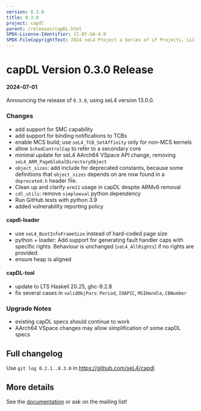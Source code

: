 ```yaml
---
version: 0.3.0
title: 0.3.0
project: capdl
parent: /releases/capDL.html
SPDX-License-Identifier: CC-BY-SA-4.0
SPDX-FileCopyrightText: 2024 seL4 Project a Series of LF Projects, LLC.
---
```


# capDL Version 0.3.0 Release

#### 2024-07-01

Announcing the release of `0.3.0`, using seL4 version 13.0.0.

### Changes

* add support for SMC capability
* add support for binding notifications to TCBs
* enable MCS build; use `seL4_TCB_SetAffinity` only for non-MCS kernels
* allow `SchedControlCap` to refer to a secondary core
* minimal update for seL4 AArch64 VSpace API change, removing `seL4_ARM_PageGlobalDirectoryObject`
* `object_sizes`: add include for deprecated constants, because some definitions
  that `object_sizes` depends on are now found in a `deprecated.h` header file.
* Clean up and clarify `arm11` usage in capDL despite ARMv6 removal
* `cdl_utils`: remove `simpleeval` python dependency
* Run GitHub tests with python 3.9
* added vulnerability reporting policy

#### capdl-loader

* use `seL4_BootInfoFrameSize` instead of hard-coded page size
* python + loader: Add support for generating fault handler caps with specific
  rights. Behaviour is unchanged (`seL4_AllRights`) if no rights are provided.
* ensure heap is aligned

#### capDL-tool

* update to LTS Haskell 20.25, ghc-9.2.8
* fix several cases in `validObjPars`: `Period`, `IOAPIC`, `MSIHandle`, `CBNumber`

### Upgrade Notes

* existing capDL specs should continue to work
* AArch64 VSpace changes may allow simplification of some capDL specs


## Full changelog

Use `git log 0.2.1..0.3.0` in <https://github.com/seL4/capdl>

## More details

See the [documentation](https://github.com/seL4/capdl/tree/master/capDL-tool/doc)
or ask on the mailing list!
